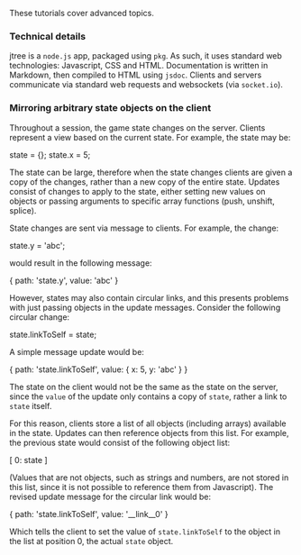 These tutorials cover advanced topics.

### Technical details

jtree is a `node.js` app, packaged using `pkg`. As such, it uses standard web technologies: Javascript, CSS and HTML. Documentation is written in Markdown, then compiled to HTML using `jsdoc`. Clients and servers communicate via standard web requests and websockets (via `socket.io`).

### Mirroring arbitrary state objects on the client

Throughout a session, the game state changes on the server. Clients represent a view based on the current state. For example, the state may be:

state = {};
state.x = 5;

The state can be large, therefore when the state changes clients are given a copy of the changes, rather than a new copy of the entire state. Updates consist of changes to apply to the state, either setting new values on objects or passing arguments to specific array functions (push, unshift, splice). 

State changes are sent via message to clients. For example, the change:

state.y = 'abc';

would result in the following message:

{
    path: 'state.y',
    value: 'abc'
}

However, states may also contain circular links, and this presents problems with just passing objects in the update messages. Consider the following circular change:

state.linkToSelf = state;

A simple message update would be:

{
    path: 'state.linkToSelf',
    value: {
        x: 5,
        y: 'abc'
    }
}

The state on the client would not be the same as the state on the server, since the `value` of the update only contains a copy of `state`, rather a link to `state` itself. 

For this reason, clients store a list of all objects (including arrays) available in the state. Updates can then reference objects from this list. For example, the previous state would consist of the following object list:

[
    0: state
]

(Values that are not objects, such as strings and numbers, are not stored in this list, since it is not possible to reference them from Javascript). The revised update message for the circular link would be:

{
    path: 'state.linkToSelf',
    value: '__link__0'
}

Which tells the client to set the value of `state.linkToSelf` to the object in the list at position 0, the actual `state` object.
